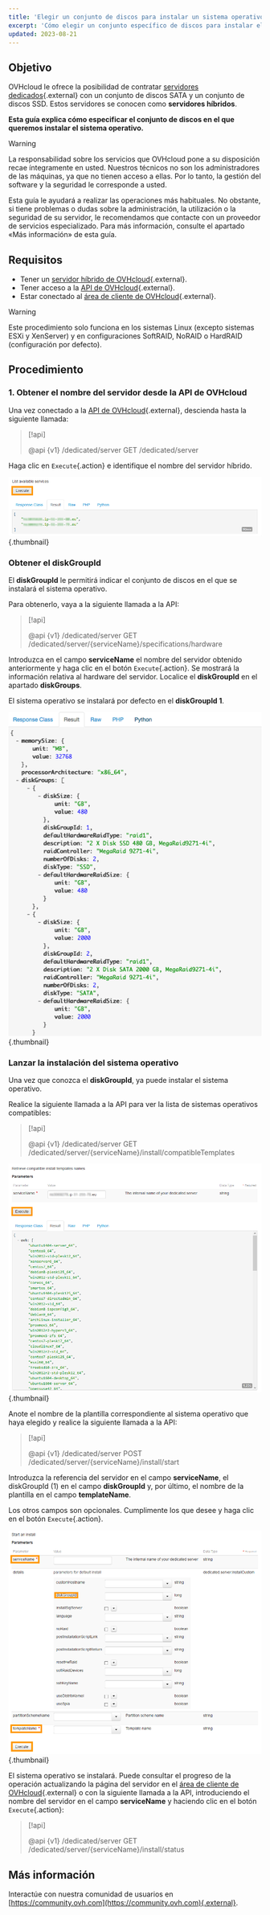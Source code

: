 ```yaml
---
title: 'Elegir un conjunto de discos para instalar un sistema operativo'
excerpt: 'Cómo elegir un conjunto específico de discos para instalar el sistema operativo'
updated: 2023-08-21
---
```


## Objetivo

OVHcloud le ofrece la posibilidad de contratar [servidores dedicados](https://www.ovh.com/world/es/servidores_dedicados/){.external} con un conjunto de discos SATA y un conjunto de discos SSD. Estos servidores se conocen como **servidores híbridos**.

**Esta guía explica cómo especificar el conjunto de discos en el que queremos instalar el sistema operativo.**

> [!warning]
>
> La responsabilidad sobre los servicios que OVHcloud pone a su disposición recae íntegramente en usted. Nuestros técnicos no son los administradores de las máquinas, ya que no tienen acceso a ellas. Por lo tanto, la gestión del software y la seguridad le corresponde a usted.
>
> Esta guía le ayudará a realizar las operaciones más habituales. No obstante, si tiene problemas o dudas sobre la administración, la utilización o la seguridad de su servidor, le recomendamos que contacte con un proveedor de servicios especializado. Para más información, consulte el apartado «Más información» de esta guía.
>

## Requisitos

* Tener un [servidor híbrido de OVHcloud](https://www.ovh.com/world/es/servidores_dedicados/){.external}.
* Tener acceso a la [API de OVHcloud](https://ca.api.ovh.com/){.external}.
* Estar conectado al [área de cliente de OVHcloud](https://ca.ovh.com/auth/?action=gotomanager&from=https://www.ovh.com/world/&ovhSubsidiary=ws){.external}.

> [!warning]
>
> Este procedimiento solo funciona en los sistemas Linux (excepto sistemas ESXi y XenServer) y en configuraciones SoftRAID, NoRAID o HardRAID (configuración por defecto).
>

## Procedimiento

### 1. Obtener el nombre del servidor desde la API de OVHcloud

Una vez conectado a la [API de OVHcloud](https://ca.api.ovh.com/){.external}, descienda hasta la siguiente llamada:

> [!api]
>
> @api {v1} /dedicated/server GET /dedicated/server
>

Haga clic en `Execute`{.action} e identifique el nombre del servidor híbrido.

![Servicios disponibles](images/services-01.png){.thumbnail}

### Obtener el diskGroupId

El **diskGroupId** le permitirá indicar el conjunto de discos en el que se instalará el sistema operativo.

Para obtenerlo, vaya a la siguiente llamada a la API:

> [!api]
>
> @api {v1} /dedicated/server GET /dedicated/server/{serviceName}/specifications/hardware
>

Introduzca en el campo **serviceName** el nombre del servidor obtenido anteriormente y haga clic en el botón `Execute`{.action}. Se mostrará la información relativa al hardware del servidor. Localice el **diskGroupId** en el apartado **diskGroups**.

El sistema operativo se instalará por defecto en el **diskGroupId 1**.

![Híbrido](images/hybrid-01.png){.thumbnail}

### Lanzar la instalación del sistema operativo

Una vez que conozca el **diskGroupId**, ya puede instalar el sistema operativo.

Realice la siguiente llamada a la API para ver la lista de sistemas operativos compatibles:

> [!api]
>
> @api {v1} /dedicated/server GET /dedicated/server/{serviceName}/install/compatibleTemplates
>

![Plantillas compatibles](images/templates-01.png){.thumbnail}

Anote el nombre de la plantilla correspondiente al sistema operativo que haya elegido y realice la siguiente llamada a la API:

> [!api]
>
> @api {v1} /dedicated/server POST /dedicated/server/{serviceName}/install/start
>

Introduzca la referencia del servidor en el campo **serviceName**, el diskGroupId (1) en el campo **diskGroupId** y, por último, el nombre de la plantilla en el campo **templateName**.

Los otros campos son opcionales. Cumplimente los que desee y haga clic en el botón `Execute`{.action}.

![Instalación](images/install-01.png){.thumbnail}

El sistema operativo se instalará. Puede consultar el progreso de la operación actualizando la página del servidor en el [área de cliente de OVHcloud](https://ca.ovh.com/auth/?action=gotomanager&from=https://www.ovh.com/world/&ovhSubsidiary=ws){.external} o con la siguiente llamada a la API, introduciendo el nombre del servidor en el campo **serviceName** y haciendo clic en el botón `Execute`{.action}:

> [!api]
>
> @api {v1} /dedicated/server GET /dedicated/server/{serviceName}/install/status
>

## Más información

Interactúe con nuestra comunidad de usuarios en [https://community.ovh.com](https://community.ovh.com){.external}.

